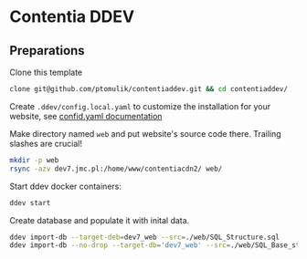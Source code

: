 Contentia DDEV
==============

Preparations
------------

Clone this template

```bash
clone git@github.com/ptomulik/contentiaddev.git && cd contentiaddev/
```

Create ``.ddev/config.local.yaml`` to customize the installation for your
website, see [confid.yaml documentation](https://ddev.readthedocs.io/en/stable/users/extend/config_yaml/)

Make directory named ``web`` and put website's source code there. Trailing
slashes are crucial!

```bash
mkdir -p web
rsync -azv dev7.jmc.pl:/home/www/contentiacdn2/ web/
```

Start ddev docker containers:

```bash
ddev start
```

Create database and populate it with inital data.

```bash
ddev import-db --target-deb=dev7_web --src=./web/SQL_Structure.sql
ddev import-db --no-drop --target-db='dev7_web' --src=./web/SQL_Base_start_data.sql
```
